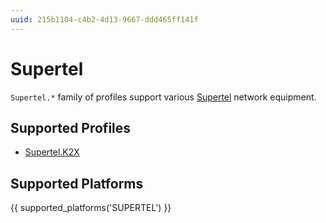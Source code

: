 ```yaml
---
uuid: 215b1104-c4b2-4d13-9667-ddd465ff141f
---
```

# Supertel

`Supertel.*` family of profiles support various [Supertel](http://supertel.ru/)
network equipment.

## Supported Profiles

- [Supertel.K2X](Supertel.K2X.md)

## Supported Platforms

{{ supported_platforms('SUPERTEL') }}
